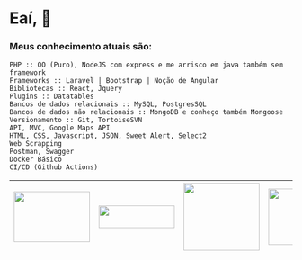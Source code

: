 # Eaí, 👋

### Meus conhecimento atuais são:

```
PHP :: OO (Puro), NodeJS com express e me arrisco em java também sem framework
Frameworks :: Laravel | Bootstrap | Noção de Angular
Bibliotecas :: React, Jquery
Plugins :: Datatables
Bancos de dados relacionais :: MySQL, PostgresSQL
Bancos de dados não relacionais :: MongoDB e conheço também Mongoose
Versionamento :: Git, TortoiseSVN
API, MVC, Google Maps API
HTML, CSS, Javascript, JSON, Sweet Alert, Select2
Web Scrapping
Postman, Swagger
Docker Básico
CI/CD (Github Actions) 
```

| <img src="https://cdn.freebiesupply.com/logos/thumbs/2x/nodejs-1-logo.png" width="135" height="90"/> | <img src="https://upload.wikimedia.org/wikipedia/commons/thumb/9/93/MongoDB_Logo.svg/2560px-MongoDB_Logo.svg.png" width="135" height="40"/> | <img src="https://logospng.org/download/laravel/logo-laravel-1024.png" width="135" height="120"/> | <img src="https://www.docker.com/wp-content/uploads/2022/03/vertical-logo-monochromatic.png" width="135" height="100"/> | <img src="https://upload.wikimedia.org/wikipedia/commons/thumb/9/99/Unofficial_JavaScript_logo_2.svg/480px-Unofficial_JavaScript_logo_2.svg.png" width="135" height="120"/>
|--- |--- |--- |--- |--- 

